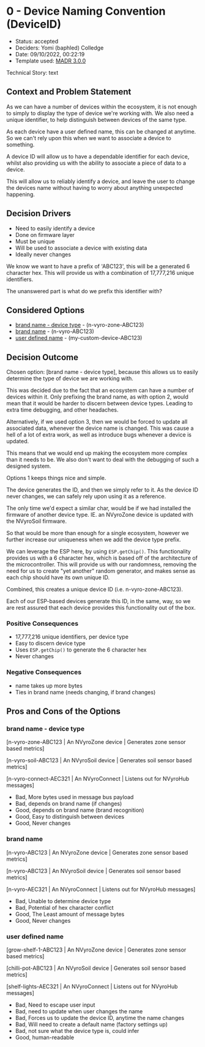 # 0 - Device Naming Convention (DeviceID)

* Status: accepted <!-- optional -->
* Deciders: Yomi (baphled) Colledge <!-- optional -->
* Date: 09/10/2022, 00:22:19 <!-- optional -->
* Template used: [MADR 3.0.0](https://adr.github.io/madr/) <!-- optional -->

Technical Story: text <!-- optional -->

## Context and Problem Statement

As we can have a number of devices within the ecosystem, it is not enough to simply to display the type of device
we're working with. We also need a unique identifier, to help distinguish between devices of the same type.

As each device have a user defined name, this can be changed at anytime. So we can't rely upon this when we want to
associate a device to something.

A device ID will allow us to have a dependable identifier for each device, whilst also providing us with the ability
to associate a piece of data to a device. 

This will allow us to reliably identify a device, and leave the user to change the devices name without having to
worry about anything unexpected happening.

## Decision Drivers <!-- optional -->

* Need to easily identify a device
* Done on firmware layer
* Must be unique
* Will be used to associate a device with existing data
* Ideally never changes

We know we want to have a prefix of 'ABC123', this will be a generated 6 character hex. This will provide us with a
combination of 17,777,216 unique identifiers.

The unanswered part is what do we prefix this identifier with?

## Considered Options

* [brand name - device type](#brand-name---device-type) - (n-vyro-zone-ABC123)
* [brand name](#brand-name) - (n-vyro-ABC123)
* [user defined name](#user-defined-name) - (my-custom-device-ABC123)

## Decision Outcome

Chosen option: [brand name - device type], because this allows us to easily determine the type of device
we are working with.

This was decided due to the fact that an ecosystem can have a number of devices within it. Only prefixing the brand
name, as with option 2, would mean that it would be harder to discern between device types. Leading to extra time
debugging, and other headaches.

Alternatively, if we used option 3, then we would be forced to update all associated data, whenever the device name is
changed. This was cause a hell of a lot of extra work, as well as introduce bugs whenever a device is updated.

This means that we would end up making the ecosystem more complex than it needs to be. We also don't want to deal with
the debugging of such a designed system.

Options 1 keeps things nice and simple.

The device generates the ID, and then we simply refer to it. As the device ID never changes, we can safely rely upon
using it as a reference.

The only time we'd expect a similar char, would be if we had installed the firmware of another device type. IE. an
NVyroZone device is updated with the NVyroSoil firmware.

So that would be more than enough for a single ecosystem, however we further increase our uniqueness when we add the
device type prefix.

We can leverage the ESP here, by using `ESP.getChip()`. This functionality provides us with a 6 character hex, which
is based off of the architecture of the microcontroller. This will provide us with our randomness, removing the need
for us to create "yet another" random generator, and makes sense as each chip should have its own unique ID.

Combined, this creates a unique device ID (i.e. n-vyro-zone-ABC123).

Each of our ESP-based devices generate this ID, in the same, way, so we are rest assured that each device provides this
functionality out of the box.

### Positive Consequences

* 17,777,216 unique identifiers, per device type
* Easy to discern device type
* Uses `ESP.getChip()` to generate the 6 character hex
* Never changes

### Negative Consequences

* name takes up more bytes
* Ties in brand name (needs changing, if brand changes)

## Pros and Cons of the Options

### brand name - device type

[n-vyro-zone-ABC123 | An NVyroZone device | Generates zone sensor based metrics]

[n-vyro-soil-ABC123 | An NVyroSoil device | Generates soil sensor based metrics]

[n-vyro-connect-AEC321 | An NVyroConnect | Listens out for NVyroHub messages]

* Bad, More bytes used in message bus payload
* Bad, depends on brand name (if changes)
* Good, depends on brand name (brand recognition)
* Good, Easy to distinguish between devices
* Good, Never changes

### brand name

[n-vyro-ABC123 | An NVyroZone device | Generates zone sensor based metrics]

[n-vyro-ABC123 | An NVyroSoil device | Generates soil sensor based metrics]

[n-vyro-AEC321 | An NVyroConnect | Listens out for NVyroHub messages]

* Bad, Unable to determine device type
* Bad, Potential of hex character conflict
* Good, The Least amount of message bytes
* Good, Never changes

### user defined name

[grow-shelf-1-ABC123 | An NVyroZone device | Generates zone sensor based metrics]

[chilli-pot-ABC123 | An NVyroSoil device | Generates soil sensor based metrics]

[shelf-lights-AEC321 | An NVyroConnect | Listens out for NVyroHub messages]

* Bad, Need to escape user input
* Bad, need to update when user changes the name
* Bad, Forces us to update the device ID, anytime the name changes
* Bad, Will need to create a default name (factory settings up)
* Bad, not sure what the device type is, could infer
* Good, human-readable

<!-- markdownlint-disable-file MD013 -->